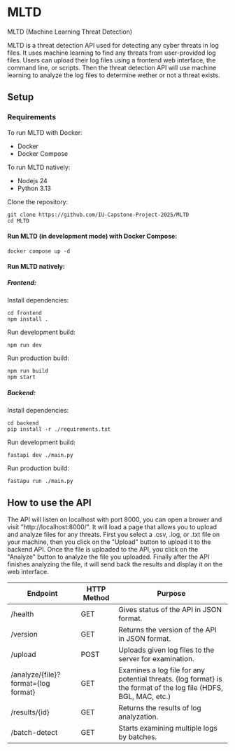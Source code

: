 # MLTD
MLTD (Machine Learning Threat Detection)

MLTD is a threat detection API used for detecting any cyber threats in log files. It uses machine learning to find any threats from user-provided log files. Users can upload their log files using a frontend web interface, the command line, or scripts. Then the threat detection API will use machine learning to analyze the log files to determine wether or not a threat exists.

## Setup

### Requirements
To run MLTD with Docker:
- Docker
- Docker Compose

To run MLTD natively:
- Nodejs 24
- Python 3.13

Clone the repository:
```
git clone https://github.com/IU-Capstone-Project-2025/MLTD
cd MLTD
```

#### Run MLTD (in development mode) with Docker Compose:
```
docker compose up -d
```

#### Run MLTD natively:

##### Frontend:
Install dependencies:
```
cd frontend
npm install .
```

Run development build:
```
npm run dev
```

Run production build:
```
npm run build
npm start
```

##### Backend:
Install dependencies:
```
cd backend
pip install -r ./requirements.txt
```

Run development build:
```
fastapi dev ./main.py
```

Run production build:
```
fastapu run ./main.py
```

## How to use the API
The API will listen on localhost with port 8000, you can open a brower and visit "http://localhost:8000/". It will load a page that allows you to upload and analyze files for any threats. First you select a .csv, .log, or .txt file on your machine, then you click on the "Upload" button to upload it to the backend API. Once the file is uploaded to the API, you click on the "Analyze" button to analyze the file you uploaded. Finally after the API finishes analyzing the file, it will send back the results and display it on the web interface.

|  Endpoint  |  HTTP Method  |  Purpose  |
|------------|---------------|-----------|
|  /health |  GET  |  Gives status of the API in JSON format.  |
|  /version  |  GET  |  Returns the version of the API in JSON format.  |
|  /upload  |  POST  | Uploads given log files to the server for examination.  |
|  /analyze/{file}?format={log format}  |  GET  | Examines a log file for any potential threats. {log format} is the format of the log file (HDFS, BGL, MAC, etc.)  |
|  /results/{id}  | GET  | Returns the results of log analyzation.  |
|  /batch-detect  | GET  | Starts examining multiple logs by batches.  |
